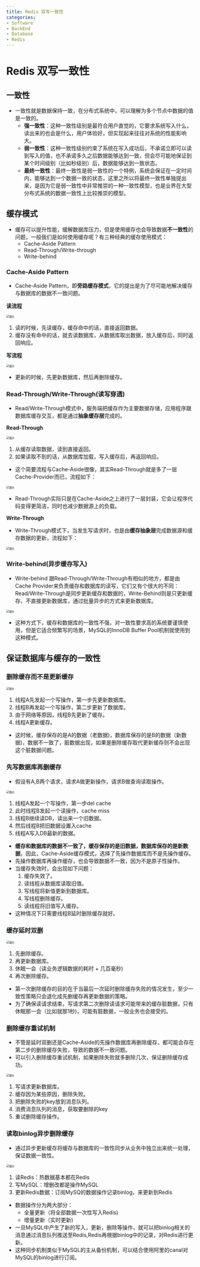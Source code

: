 ```yaml
---
title: Redis 双写一致性
categories:
- Software
- BackEnd
- Database
- Redis
---
```

# Redis 双写一致性

## 一致性

- 一致性就是数据保持一致，在分布式系统中，可以理解为多个节点中数据的值是一致的。
    - **强一致性**：这种一致性级别是最符合用户直觉的，它要求系统写入什么，读出来的也会是什么，用户体验好，但实现起来往往对系统的性能影响大。
    - **弱一致性**：这种一致性级别约束了系统在写入成功后，不承诺立即可以读到写入的值，也不承诺多久之后数据能够达到一致，但会尽可能地保证到某个时间级别（比如秒级别）后，数据能够达到一致状态。
    - **最终一致性**：最终一致性是弱一致性的一个特例，系统会保证在一定时间内，能够达到一个数据一致的状态，这里之所以将最终一致性单独提出来，是因为它是弱一致性中非常推崇的一种一致性模型，也是业界在大型分布式系统的数据一致性上比较推崇的模型。

## 缓存模式

- 缓存可以提升性能，缓解数据库压力，但是使用缓存也会导致数据**不一致性**的问题，一般我们是如何使用缓存呢？有三种经典的缓存使用模式：
    - Cache-Aside Pattern
    - Read-Through/Write-through
    - Write-behind

### Cache-Aside Pattern

- Cache-Aside Pattern，即**旁路缓存模式**，它的提出是为了尽可能地解决缓存与数据库的数据不一致问题。

**读流程**

<img src="https://raw.githubusercontent.com/LuShan123888/Files/main/Pictures/20210706181004.webp" alt="图片" style="zoom:50%;" />

1. 读的时候，先读缓存，缓存命中的话，直接返回数据。
2. 缓存没有命中的话，就去读数据库，从数据库取出数据，放入缓存后，同时返回响应。

**写流程**

<img src="https://raw.githubusercontent.com/LuShan123888/Files/main/Pictures/20210706181020.png" alt="图片" style="zoom:50%;" />

- 更新的时候，先更新数据库，然后再删除缓存。

### Read-Through/Write-Through(读写穿透)

- Read/Write-Through模式中，服务端把缓存作为主要数据存储，应用程序跟数据库缓存交互，都是通过**抽象缓存层**完成的。

**Read-Through**

<img src="https://raw.githubusercontent.com/LuShan123888/Files/main/Pictures/20210706181118.png" alt="图片" style="zoom:50%;" />

1. 从缓存读取数据，读到直接返回。
2. 如果读取不到的话，从数据库加载，写入缓存后，再返回响应。

- 这个简要流程与Cache-Aside很像，其实Read-Through就是多了一层Cache-Provider而已，流程如下：

<img src="https://raw.githubusercontent.com/LuShan123888/Files/main/Pictures/20210706181137.png" alt="图片" style="zoom:50%;" />

- Read-Through实际只是在Cache-Aside之上进行了一层封装，它会让程序代码变得更简洁，同时也减少数据源上的负载。

**Write-Through**

- Write-Through模式下，当发生写请求时，也是由**缓存抽象层**完成数据源和缓存数据的更新，流程如下：

<img src="https://raw.githubusercontent.com/LuShan123888/Files/main/Pictures/20210706181204.png" alt="图片" style="zoom:50%;" />

### Write-behind(异步缓存写入)

- Write-behind 跟Read-Through/Write-Through有相似的地方，都是由Cache Provider来负责缓存和数据库的读写，它们又有个很大的不同：Read/Write-Through是同步更新缓存和数据的，Write-Behind则是只更新缓存，不直接更新数据库，通过批量异步的方式来更新数据库。

<img src="https://raw.githubusercontent.com/LuShan123888/Files/main/Pictures/20210706181147.webp" alt="图片" style="zoom:50%;" />

- 这种方式下，缓存和数据库的一致性不强，对一致性要求高的系统要谨慎使用，但是它适合频繁写的场景，MySQL的InnoDB Buffer Pool机制就使用到这种模式。

## 保证数据库与缓存的一致性

### 删除缓存而不是更新缓存

<img src="https://raw.githubusercontent.com/LuShan123888/Files/main/Pictures/20210706181705.png" alt="图片" style="zoom:50%;" />

1. 线程A先发起一个写操作，第一步先更新数据库。
2. 线程B再发起一个写操作，第二步更新了数据库。
3. 由于网络等原因，线程B先更新了缓存。
4. 线程A更新缓存。

- 这时候，缓存保存的是A的数据（老数据)，数据库保存的是B的数据（新数据)，数据不一致了，脏数据出现，如果是删除缓存取代更新缓存则不会出现这个脏数据问题。

### 先写数据库再删缓存

- 假设有A,B两个请求，请求A做更新操作，请求B做查询读取操作。

<img src="https://raw.githubusercontent.com/LuShan123888/Files/main/Pictures/20210706182618.png" alt="图片" style="zoom:50%;" />

1. 线程A发起一个写操作，第一步del cache
2. 此时线程B发起一个读操作，cache miss
3. 线程B继续读DB，读出来一个旧数据。
4. 然后线程B把旧数据设置入cache
5. 线程A写入DB最新的数据。

- **缓存和数据库的数据不一致了，缓存保存的是旧数据，数据库保存的是新数据**，因此，Cache-Aside缓存模式，选择了先操作数据库而不是先操作缓存。
- 先操作数据库再操作缓存，也会导致数据不一致，因为不是原子性操作。
- 当缓存失效时，会出现如下问题：
    1. 缓存失效了。
    2. 读线程从数据库读取旧值。
    3. 写线程将新值更新到数据库。
    4. 写线程删除缓存。
    5. 读线程将旧值写入缓存。
- 这种情况下只需要线程B延时删除缓存就好。

### 缓存延时双删

<img src="https://raw.githubusercontent.com/LuShan123888/Files/main/Pictures/20210706183915.webp" alt="图片" style="zoom:50%;" />

1. 先删除缓存。
2. 再更新数据库。
3. 休眠一会（读业务逻辑数据的耗时 + 几百毫秒)
4. 再次删除缓存。

- 第一次删除缓存的目的在于当最后一次延时删除缓存失败的情况发生，至少一致性策略只会退化成先删缓存再更新数据的策略。
- 为了确保读请求结束，写请求第二次删除读请求可能带来的缓存脏数据，只有休眠那一会（比如就那1秒)，可能有脏数据，一般业务也会接受的。

### 删除缓存重试机制

- 不管是延时双删还是Cache-Aside的先操作数据库再删除缓存，都可能会存在第二步的删除缓存失败，导致的数据不一致问题。
- 可以引入删除缓存重试机制，如果删除失败就多删除几次，保证删除缓存成功。

<img src="https://raw.githubusercontent.com/LuShan123888/Files/main/Pictures/20210706183924.png" alt="图片" style="zoom:50%;" />

1. 写请求更新数据库。
2. 缓存因为某些原因，删除失败。
3. 把删除失败的key放到消息队列。
4. 消费消息队列的消息，获取要删除的key
5. 重试删除缓存操作。

### 读取binlog异步删除缓存

- 通过异步更新缓存将缓存与数据库的一致性同步从业务中独立出来统一处理，保证数据一致性。

<img src="https://raw.githubusercontent.com/LuShan123888/Files/main/Pictures/20210706183929.png" alt="图片" style="zoom:50%;" />

1. 读Redis：热数据基本都在Redis
2. 写MySQL：增删改都是操作MySQL
3. 更新Redis数据：订阅MySQ的数据操作记录binlog，来更新到Redis

- 数据操作分为两大部分：
    - 全量更新（将全部数据一次性写入Redis)
    - 增量更新（实时更新)
- 一旦MySQL中产生了新的写入，更新，删除等操作，就可以把binlog相关的消息通过消息队列推送至Redis,Redis再根据binlog中的记录，对Redis进行更新。
- 这种同步机制类似于MySQL的主从备份机制，可以结合使用阿里的canal对MySQL的binlog进行订阅。

